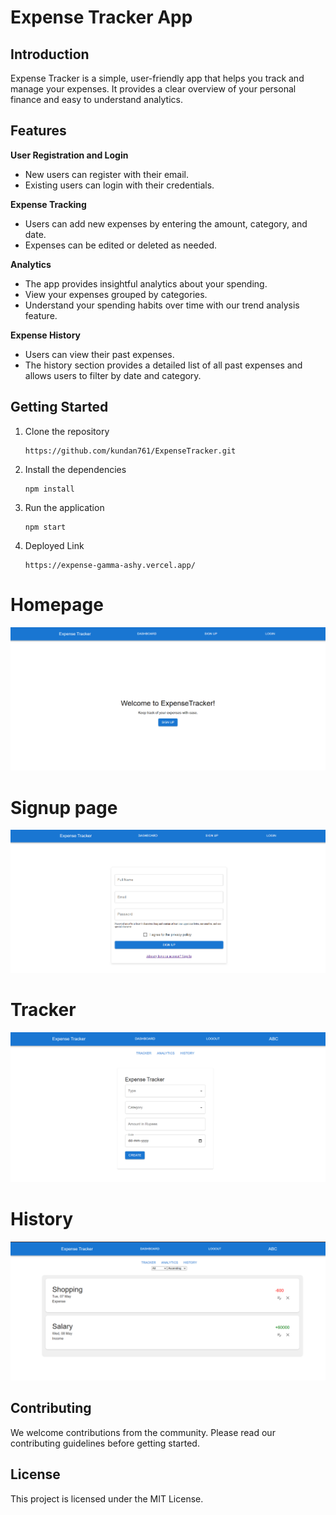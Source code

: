 # Expense Tracker App

## Introduction

Expense Tracker is a simple, user-friendly app that helps you track and manage your expenses. It provides a clear overview of your personal finance and easy to understand analytics.

## Features

**User Registration and Login**
- New users can register with their email.
- Existing users can login with their credentials.

**Expense Tracking**
- Users can add new expenses by entering the amount, category, and date.
- Expenses can be edited or deleted as needed.

**Analytics**
- The app provides insightful analytics about your spending.
- View your expenses grouped by categories.
- Understand your spending habits over time with our trend analysis feature.

**Expense History**
- Users can view their past expenses.
- The history section provides a detailed list of all past expenses and allows users to filter by date and category.

## Getting Started

1. Clone the repository
   ```
   https://github.com/kundan761/ExpenseTracker.git
   ```
2. Install the dependencies
   ```
   npm install
   ```
3. Run the application
   ```
   npm start
   ```
4. Deployed Link
   ```
   https://expense-gamma-ashy.vercel.app/
   ```
# Homepage 

   ![Screenshot](src/assets/Screenshot%202024-05-08%20013823.png)

# Signup page 

   ![Screenshot](src/assets/Screenshot%202024-05-08%20014800.png)

# Tracker 

  ![Screenshot](src/assets/Screenshot%202024-05-08%20014951.png)

# History

  ![Screenshot](src/assets/Screenshot%202024-05-08%20015049.png)

## Contributing

We welcome contributions from the community. Please read our contributing guidelines before getting started.

## License

This project is licensed under the MIT License.

